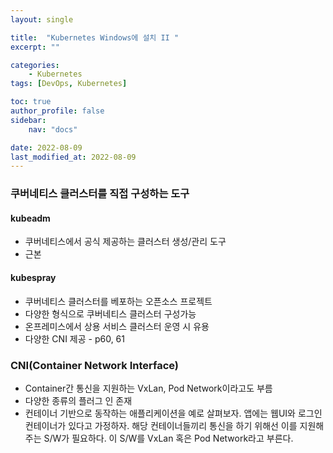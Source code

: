 ```yaml
---
layout: single

title:  "Kubernetes Windows에 설치 II "
excerpt: ""

categories:
    - Kubernetes
tags: [DevOps, Kubernetes]

toc: true
author_profile: false
sidebar:
    nav: "docs"

date: 2022-08-09
last_modified_at: 2022-08-09
---
```


### 쿠버네티스 클러스터를 직접 구성하는 도구
#### kubeadm
  - 쿠버네티스에서 공식 제공하는 클러스터 생성/관리 도구
  - 근본
#### kubespray
  - 쿠버네티스 클러스터를 베포하는 오픈소스 프로젝트
  - 다양한 형식으로 쿠버네티스 클러스터 구성가능
  - 온프레미스에서 상용 서비스 클러스터 운영 시 유용
  - 다양한 CNI 제공 - p60, 61

### CNI(Container Network Interface)
- Container간 통신을 지원하는 VxLan, Pod Network이라고도 부름
- 다양한 종류의 플러그 인 존재
- 컨테이너 기반으로 동작하는 애플리케이션을 예로 살펴보자.
  앱에는 웹UI와 로그인 컨테이너가 있다고 가정하자.
  해당 컨테이너들끼리 통신을 하기 위해선 이를 지원해주는 S/W가 필요하다.
  이 S/W를 VxLan 혹은 Pod Network라고 부른다.

### 